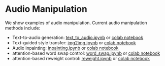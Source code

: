 # Audio Manipulation

We show examples of audio manipulation. Current audio manipulation methods include:

- Text-to-audio generation: [text_to_audio.ipynb](text_to_audio.ipynb) or [colab notebook](https://colab.research.google.com/drive/1JEPHT_AvHZxvlaZAsetkBnMrzCGMRKaf?usp=sharing)
- Text-guided style transfer: [img2img.ipynb](img2img.ipynb) or [colab notebook](https://colab.research.google.com/drive/1VjgryIz7kSXDzgCClqtqVgoDXIECeG0M?usp=sharing)
- Audio inpainting: [inpainting.ipynb](inpainting.ipynb) or [colab notebook](https://colab.research.google.com/drive/1NsqeiutoAynhtaZnlhzBdTXtZ27tQxVc?usp=sharing)
- attention-based word swap control: [word_swap.ipynb](word_swap.ipynb) or [colab notebook](https://colab.research.google.com/drive/18CtUoBMsPbgzeI-o0wHDYTtaErnq9KoI?usp=sharing)
- attention-based reweight control: [reweight.ipynb](reweight.ipynb) or [colab notebook](https://colab.research.google.com/drive/18CtUoBMsPbgzeI-o0wHDYTtaErnq9KoI?usp=sharing)
